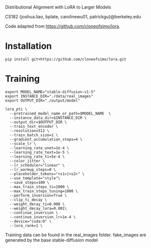 Distributional Alignment with LoRA to Larger Models

CS182
{joshua.liao, bplate, carolinewu01, patrickgu}@berkeley.edu

Code adapted from https://github.com/cloneofsimo/lora.

# Installation

```
pip install git+https://github.com/cloneofsimo/lora.git
```

# Training

```
export MODEL_NAME="stable-diffusion-v1-5"
export INSTANCE_DIR="./data/real_images"
export OUTPUT_DIR="./output/model"

lora_pti \
  --pretrained_model_name_or_path=$MODEL_NAME  \
  --instance_data_dir=$INSTANCE_DIR \
  --output_dir=$OUTPUT_DIR \
  --train_text_encoder \
  --resolution=512 \
  --train_batch_size=1 \
  --gradient_accumulation_steps=4 \
  --scale_lr \
  --learning_rate_unet=1e-4 \
  --learning_rate_text=1e-5 \
  --learning_rate_ti=5e-4 \
  --color_jitter \
  --lr_scheduler="linear" \
  --lr_warmup_steps=0 \
  --placeholder_tokens="<s1>|<s2>" \
  --use_template="style"\
  --save_steps=100 \
  --max_train_steps_ti=1000 \
  --max_train_steps_tuning=1000 \
  --perform_inversion=True \
  --clip_ti_decay \
  --weight_decay_ti=0.000 \
  --weight_decay_lora=0.001\
  --continue_inversion \
  --continue_inversion_lr=1e-4 \
  --device="cuda:0" \
  --lora_rank=1 \
```

Training data can be found in the real_images folder. fake_images are generated by the base stable-diffusion model
